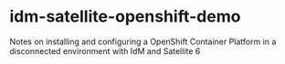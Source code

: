 # idm-satellite-openshift-demo
Notes on installing and configuring a OpenShift Container Platform in a disconnected environment with IdM and Satellite 6
